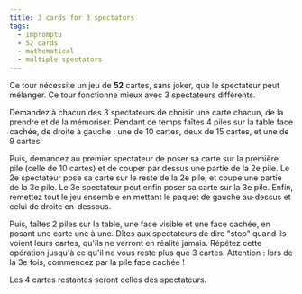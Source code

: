 ```yaml
---
title: 3 cards for 3 spectators
tags:
  - impromptu
  - 52 cards
  - mathematical
  - multiple spectators
---
```


Ce tour nécessite un jeu de **52** cartes, sans joker, que le spectateur peut
mélanger. Ce tour fonctionne mieux avec 3 spectateurs différents.

Demandez à chacun des 3 spectateurs de choisir une carte chacun, de la prendre
et de la mémoriser. Pendant ce temps faîtes 4 piles sur la table face cachée, de
droite à gauche : une de 10 cartes, deux de 15 cartes, et une de 9 cartes.

Puis, demandez au premier spectateur de poser sa carte sur la première pile
(celle de 10 cartes) et de couper par dessus une partie de la 2e pile. Le 2e
spectateur pose sa carte sur le reste de la 2e pile, et coupe une partie de la
3e pile. Le 3e spectateur peut enfin poser sa carte sur la 3e pile. Enfin,
remettez tout le jeu ensemble en mettant le paquet de gauche au-dessus et celui
de droite en-dessous.

Puis, faîtes 2 piles sur la table, une face visible et une face cachée, en
posant une carte une à une. Dîtes aux spectateurs de dire "stop" quand ils
voient leurs cartes, qu'ils ne verront en réalité jamais. Répétez cette
opération jusqu'à ce qu'il ne vous reste plus que 3 cartes. Attention : lors de
la 3e fois, commencez par la pile face cachée !

Les 4 cartes restantes seront celles des spectateurs.
